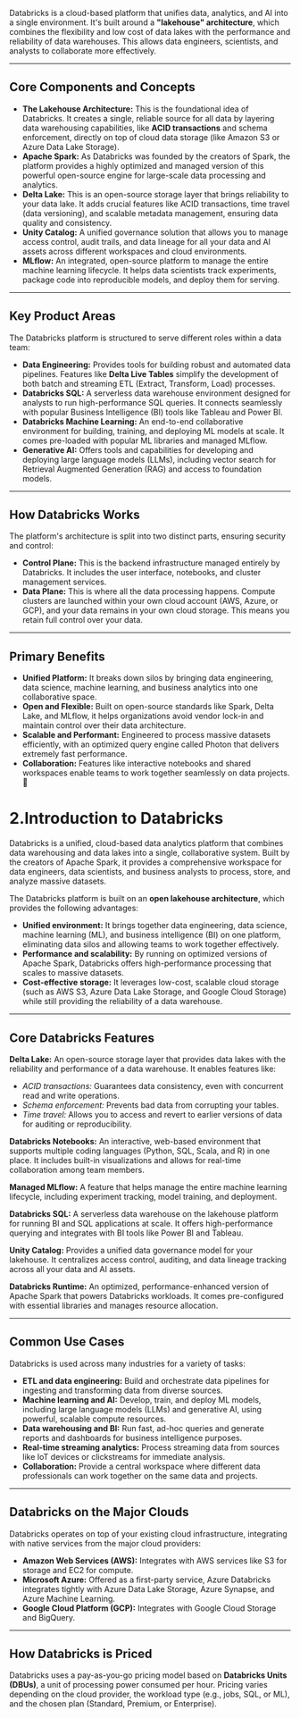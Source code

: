 Databricks is a cloud-based platform that unifies data, analytics, and AI into a single environment. It's built around a **"lakehouse" architecture**, which combines the flexibility and low cost of data lakes with the performance and reliability of data warehouses. This allows data engineers, scientists, and analysts to collaborate more effectively.

---

## Core Components and Concepts

* **The Lakehouse Architecture:** This is the foundational idea of Databricks. It creates a single, reliable source for all data by layering data warehousing capabilities, like **ACID transactions** and schema enforcement, directly on top of cloud data storage (like Amazon S3 or Azure Data Lake Storage). 
* **Apache Spark:** As Databricks was founded by the creators of Spark, the platform provides a highly optimized and managed version of this powerful open-source engine for large-scale data processing and analytics.
* **Delta Lake:** This is an open-source storage layer that brings reliability to your data lake. It adds crucial features like ACID transactions, time travel (data versioning), and scalable metadata management, ensuring data quality and consistency.
* **Unity Catalog:** A unified governance solution that allows you to manage access control, audit trails, and data lineage for all your data and AI assets across different workspaces and cloud environments.
* **MLflow:** An integrated, open-source platform to manage the entire machine learning lifecycle. It helps data scientists track experiments, package code into reproducible models, and deploy them for serving.

---

## Key Product Areas

The Databricks platform is structured to serve different roles within a data team:

* **Data Engineering:** Provides tools for building robust and automated data pipelines. Features like **Delta Live Tables** simplify the development of both batch and streaming ETL (Extract, Transform, Load) processes.
* **Databricks SQL:** A serverless data warehouse environment designed for analysts to run high-performance SQL queries. It connects seamlessly with popular Business Intelligence (BI) tools like Tableau and Power BI.
* **Databricks Machine Learning:** An end-to-end collaborative environment for building, training, and deploying ML models at scale. It comes pre-loaded with popular ML libraries and managed MLflow.
* **Generative AI:** Offers tools and capabilities for developing and deploying large language models (LLMs), including vector search for Retrieval Augmented Generation (RAG) and access to foundation models.

---

## How Databricks Works

The platform's architecture is split into two distinct parts, ensuring security and control:

* **Control Plane:** This is the backend infrastructure managed entirely by Databricks. It includes the user interface, notebooks, and cluster management services.
* **Data Plane:** This is where all the data processing happens. Compute clusters are launched within your own cloud account (AWS, Azure, or GCP), and your data remains in your own cloud storage. This means you retain full control over your data.

---

## Primary Benefits

* **Unified Platform:** It breaks down silos by bringing data engineering, data science, machine learning, and business analytics into one collaborative space.
* **Open and Flexible:** Built on open-source standards like Spark, Delta Lake, and MLflow, it helps organizations avoid vendor lock-in and maintain control over their data architecture.
* **Scalable and Performant:** Engineered to process massive datasets efficiently, with an optimized query engine called Photon that delivers extremely fast performance.
* **Collaboration:** Features like interactive notebooks and shared workspaces enable teams to work together seamlessly on data projects. 🤝



# 2.Introduction to Databricks

Databricks is a unified, cloud-based data analytics platform that combines data warehousing and data lakes into a single, collaborative system. Built by the creators of Apache Spark, it provides a comprehensive workspace for data engineers, data scientists, and business analysts to process, store, and analyze massive datasets.

The Databricks platform is built on an **open lakehouse architecture**, which provides the following advantages:
* **Unified environment:** It brings together data engineering, data science, machine learning (ML), and business intelligence (BI) on one platform, eliminating data silos and allowing teams to work together effectively.
* **Performance and scalability:** By running on optimized versions of Apache Spark, Databricks offers high-performance processing that scales to massive datasets.
* **Cost-effective storage:** It leverages low-cost, scalable cloud storage (such as AWS S3, Azure Data Lake Storage, and Google Cloud Storage) while still providing the reliability of a data warehouse.

---

## Core Databricks Features

**Delta Lake:** An open-source storage layer that provides data lakes with the reliability and performance of a data warehouse. It enables features like:
* *ACID transactions:* Guarantees data consistency, even with concurrent read and write operations.
* *Schema enforcement:* Prevents bad data from corrupting your tables.
* *Time travel:* Allows you to access and revert to earlier versions of data for auditing or reproducibility.

**Databricks Notebooks:** An interactive, web-based environment that supports multiple coding languages (Python, SQL, Scala, and R) in one place. It includes built-in visualizations and allows for real-time collaboration among team members.

**Managed MLflow:** A feature that helps manage the entire machine learning lifecycle, including experiment tracking, model training, and deployment.

**Databricks SQL:** A serverless data warehouse on the lakehouse platform for running BI and SQL applications at scale. It offers high-performance querying and integrates with BI tools like Power BI and Tableau.

**Unity Catalog:** Provides a unified data governance model for your lakehouse. It centralizes access control, auditing, and data lineage tracking across all your data and AI assets.

**Databricks Runtime:** An optimized, performance-enhanced version of Apache Spark that powers Databricks workloads. It comes pre-configured with essential libraries and manages resource allocation.

---

## Common Use Cases

Databricks is used across many industries for a variety of tasks:
* **ETL and data engineering:** Build and orchestrate data pipelines for ingesting and transforming data from diverse sources.
* **Machine learning and AI:** Develop, train, and deploy ML models, including large language models (LLMs) and generative AI, using powerful, scalable compute resources.
* **Data warehousing and BI:** Run fast, ad-hoc queries and generate reports and dashboards for business intelligence purposes.
* **Real-time streaming analytics:** Process streaming data from sources like IoT devices or clickstreams for immediate analysis.
* **Collaboration:** Provide a central workspace where different data professionals can work together on the same data and projects.

---

## Databricks on the Major Clouds

Databricks operates on top of your existing cloud infrastructure, integrating with native services from the major cloud providers:
* **Amazon Web Services (AWS):** Integrates with AWS services like S3 for storage and EC2 for compute.
* **Microsoft Azure:** Offered as a first-party service, Azure Databricks integrates tightly with Azure Data Lake Storage, Azure Synapse, and Azure Machine Learning.
* **Google Cloud Platform (GCP):** Integrates with Google Cloud Storage and BigQuery.

---

## How Databricks is Priced

Databricks uses a pay-as-you-go pricing model based on **Databricks Units (DBUs)**, a unit of processing power consumed per hour. Pricing varies depending on the cloud provider, the workload type (e.g., jobs, SQL, or ML), and the chosen plan (Standard, Premium, or Enterprise).
